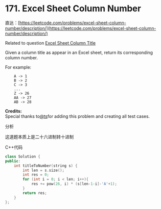 # 171. Excel Sheet Column Number

直达：[https://leetcode.com/problems/excel-sheet-column-number/description/](https://leetcode.com/problems/excel-sheet-column-number/description/)

Related to question [Excel Sheet Column Title](https://leetcode.com/problems/excel-sheet-column-title/)

Given a column title as appear in an Excel sheet, return its corresponding column number.

For example:

```
    A -> 1
    B -> 2
    C -> 3
    ...
    Z -> 26
    AA -> 27
    AB -> 28
```

**Credits:**  
Special thanks to[@ts](https://leetcode.com/discuss/user/ts)for adding this problem and creating all test cases.

分析

这道题本质上是二十六进制转十进制

C++代码

```cpp
class Solution {
public:
    int titleToNumber(string s) {
        int len = s.size();
        int res = 0;
        for (int i = 0; i < len; i++){
            res += pow(26, i) * (s[len-1-i]-'A'+1);
        }
        return res;
    }
};
```



